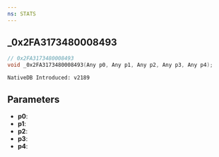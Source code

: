 ```yaml
---
ns: STATS
---
```

## _0x2FA3173480008493

```c
// 0x2FA3173480008493
void _0x2FA3173480008493(Any p0, Any p1, Any p2, Any p3, Any p4);
```

```
NativeDB Introduced: v2189
```

## Parameters
* **p0**:
* **p1**:
* **p2**:
* **p3**:
* **p4**:
